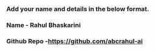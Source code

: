 ### Add your name and details in the below format.
### Name - Rahul Bhaskarini
### Github Repo -https://github.com/abcrahul-ai 
